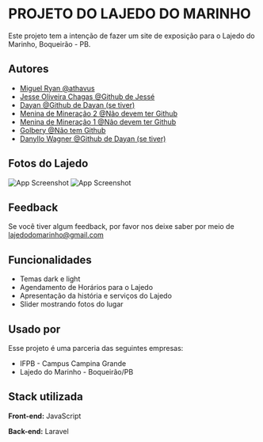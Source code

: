 
# PROJETO DO LAJEDO DO MARINHO

Este projeto tem a intenção de fazer um site de
exposição para o Lajedo do Marinho, Boqueirão - PB.

## Autores

- [Miguel Ryan @athavus](https://www.github.com/athavus)
- [Jesse Oliveira Chagas @Github de Jessé](https://www.github.com/octokatherine)
- [Dayan @Github de Dayan (se tiver)](https://www.github.com/octokatherine)
- [Menina de Mineração 2 @Não devem ter Github](https://www.github.com/octokatherine)
- [Menina de Mineração 1 @Não devem ter Github](https://www.github.com/octokatherine)
- [Golbery @Não tem Github](https://www.github.com/octokatherine)
- [Danyllo Wagner @Github de Dayan (se tiver)](https://www.github.com/octokatherine)


## Fotos do Lajedo

![App Screenshot](https://media-cdn.tripadvisor.com/media/photo-s/0e/30/6a/fc/lajedo-do-marinho.jpg)
![App Screenshot](https://dynamic-media-cdn.tripadvisor.com/media/photo-o/0e/4b/db/7e/atividade-proporcionada.jpg?w=1200&h=1200&s=1)

## Feedback

Se você tiver algum feedback, por favor nos deixe saber por meio de lajedodomarinho@gmail.com


## Funcionalidades

- Temas dark e light
- Agendamento de Horários para o Lajedo
- Apresentação da história e serviços do Lajedo
- Slider mostrando fotos do lugar


## Usado por

Esse projeto é uma parceria das seguintes empresas:

- IFPB - Campus Campina Grande
- Lajedo do Marinho - Boqueirão/PB


## Stack utilizada

**Front-end:** JavaScript

**Back-end:** Laravel

